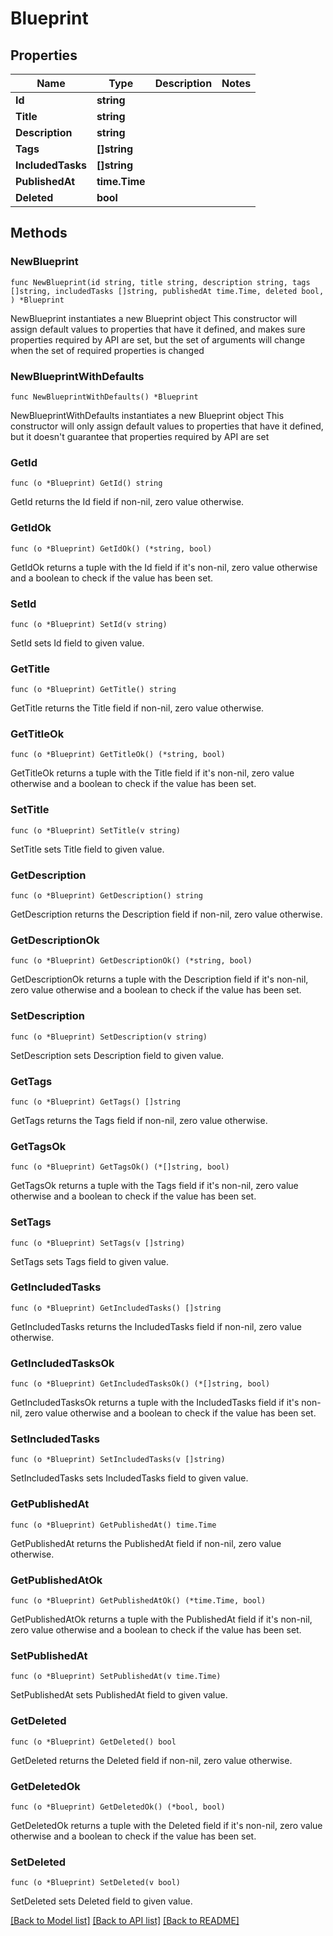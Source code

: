 # Blueprint

## Properties

Name | Type | Description | Notes
------------ | ------------- | ------------- | -------------
**Id** | **string** |  | 
**Title** | **string** |  | 
**Description** | **string** |  | 
**Tags** | **[]string** |  | 
**IncludedTasks** | **[]string** |  | 
**PublishedAt** | **time.Time** |  | 
**Deleted** | **bool** |  | 

## Methods

### NewBlueprint

`func NewBlueprint(id string, title string, description string, tags []string, includedTasks []string, publishedAt time.Time, deleted bool, ) *Blueprint`

NewBlueprint instantiates a new Blueprint object
This constructor will assign default values to properties that have it defined,
and makes sure properties required by API are set, but the set of arguments
will change when the set of required properties is changed

### NewBlueprintWithDefaults

`func NewBlueprintWithDefaults() *Blueprint`

NewBlueprintWithDefaults instantiates a new Blueprint object
This constructor will only assign default values to properties that have it defined,
but it doesn't guarantee that properties required by API are set

### GetId

`func (o *Blueprint) GetId() string`

GetId returns the Id field if non-nil, zero value otherwise.

### GetIdOk

`func (o *Blueprint) GetIdOk() (*string, bool)`

GetIdOk returns a tuple with the Id field if it's non-nil, zero value otherwise
and a boolean to check if the value has been set.

### SetId

`func (o *Blueprint) SetId(v string)`

SetId sets Id field to given value.


### GetTitle

`func (o *Blueprint) GetTitle() string`

GetTitle returns the Title field if non-nil, zero value otherwise.

### GetTitleOk

`func (o *Blueprint) GetTitleOk() (*string, bool)`

GetTitleOk returns a tuple with the Title field if it's non-nil, zero value otherwise
and a boolean to check if the value has been set.

### SetTitle

`func (o *Blueprint) SetTitle(v string)`

SetTitle sets Title field to given value.


### GetDescription

`func (o *Blueprint) GetDescription() string`

GetDescription returns the Description field if non-nil, zero value otherwise.

### GetDescriptionOk

`func (o *Blueprint) GetDescriptionOk() (*string, bool)`

GetDescriptionOk returns a tuple with the Description field if it's non-nil, zero value otherwise
and a boolean to check if the value has been set.

### SetDescription

`func (o *Blueprint) SetDescription(v string)`

SetDescription sets Description field to given value.


### GetTags

`func (o *Blueprint) GetTags() []string`

GetTags returns the Tags field if non-nil, zero value otherwise.

### GetTagsOk

`func (o *Blueprint) GetTagsOk() (*[]string, bool)`

GetTagsOk returns a tuple with the Tags field if it's non-nil, zero value otherwise
and a boolean to check if the value has been set.

### SetTags

`func (o *Blueprint) SetTags(v []string)`

SetTags sets Tags field to given value.


### GetIncludedTasks

`func (o *Blueprint) GetIncludedTasks() []string`

GetIncludedTasks returns the IncludedTasks field if non-nil, zero value otherwise.

### GetIncludedTasksOk

`func (o *Blueprint) GetIncludedTasksOk() (*[]string, bool)`

GetIncludedTasksOk returns a tuple with the IncludedTasks field if it's non-nil, zero value otherwise
and a boolean to check if the value has been set.

### SetIncludedTasks

`func (o *Blueprint) SetIncludedTasks(v []string)`

SetIncludedTasks sets IncludedTasks field to given value.


### GetPublishedAt

`func (o *Blueprint) GetPublishedAt() time.Time`

GetPublishedAt returns the PublishedAt field if non-nil, zero value otherwise.

### GetPublishedAtOk

`func (o *Blueprint) GetPublishedAtOk() (*time.Time, bool)`

GetPublishedAtOk returns a tuple with the PublishedAt field if it's non-nil, zero value otherwise
and a boolean to check if the value has been set.

### SetPublishedAt

`func (o *Blueprint) SetPublishedAt(v time.Time)`

SetPublishedAt sets PublishedAt field to given value.


### GetDeleted

`func (o *Blueprint) GetDeleted() bool`

GetDeleted returns the Deleted field if non-nil, zero value otherwise.

### GetDeletedOk

`func (o *Blueprint) GetDeletedOk() (*bool, bool)`

GetDeletedOk returns a tuple with the Deleted field if it's non-nil, zero value otherwise
and a boolean to check if the value has been set.

### SetDeleted

`func (o *Blueprint) SetDeleted(v bool)`

SetDeleted sets Deleted field to given value.



[[Back to Model list]](../README.md#documentation-for-models) [[Back to API list]](../README.md#documentation-for-api-endpoints) [[Back to README]](../README.md)



